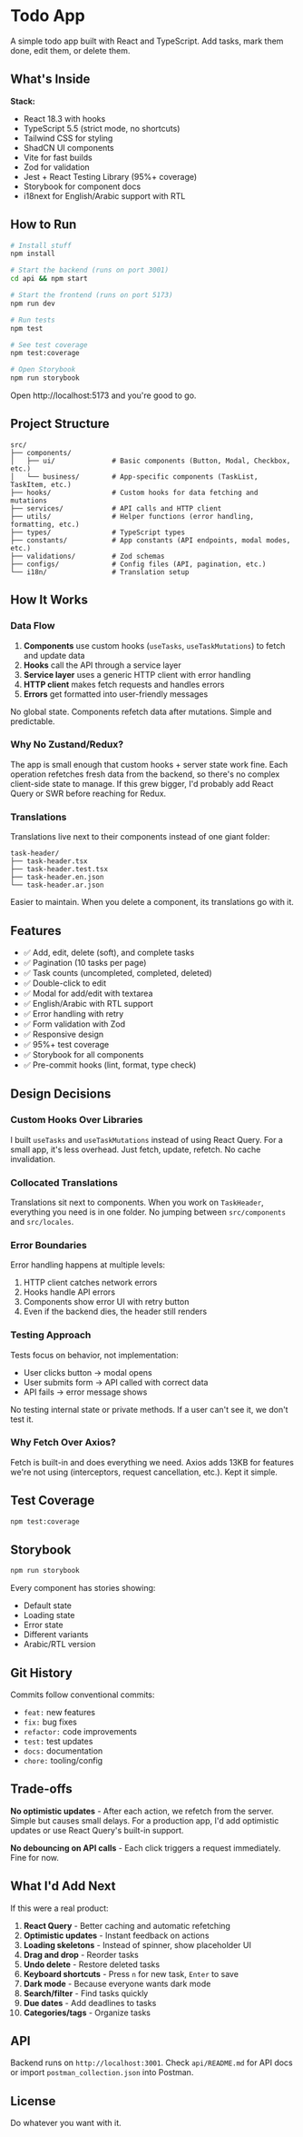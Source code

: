 # Todo App

A simple todo app built with React and TypeScript. Add tasks, mark them done, edit them, or delete them.

## What's Inside

**Stack:**
- React 18.3 with hooks
- TypeScript 5.5 (strict mode, no shortcuts)
- Tailwind CSS for styling
- ShadCN UI components
- Vite for fast builds
- Zod for validation
- Jest + React Testing Library (95%+ coverage)
- Storybook for component docs
- i18next for English/Arabic support with RTL


## How to Run

```bash
# Install stuff
npm install

# Start the backend (runs on port 3001)
cd api && npm start

# Start the frontend (runs on port 5173)
npm run dev

# Run tests
npm test

# See test coverage
npm test:coverage

# Open Storybook
npm run storybook
```

Open http://localhost:5173 and you're good to go.

## Project Structure

```
src/
├── components/
│   ├── ui/              # Basic components (Button, Modal, Checkbox, etc.)
│   └── business/        # App-specific components (TaskList, TaskItem, etc.)
├── hooks/               # Custom hooks for data fetching and mutations
├── services/            # API calls and HTTP client
├── utils/               # Helper functions (error handling, formatting, etc.)
├── types/               # TypeScript types
├── constants/           # App constants (API endpoints, modal modes, etc.)
├── validations/         # Zod schemas
├── configs/             # Config files (API, pagination, etc.)
└── i18n/                # Translation setup
```

## How It Works

### Data Flow

1. **Components** use custom hooks (`useTasks`, `useTaskMutations`) to fetch and update data
2. **Hooks** call the API through a service layer
3. **Service layer** uses a generic HTTP client with error handling
4. **HTTP client** makes fetch requests and handles errors
5. **Errors** get formatted into user-friendly messages

No global state. Components refetch data after mutations. Simple and predictable.

### Why No Zustand/Redux?

The app is small enough that custom hooks + server state work fine. Each operation refetches fresh data from the backend, so there's no complex client-side state to manage. If this grew bigger, I'd probably add React Query or SWR before reaching for Redux.

### Translations

Translations live next to their components instead of one giant folder:
```
task-header/
├── task-header.tsx
├── task-header.test.tsx
├── task-header.en.json
└── task-header.ar.json
```

Easier to maintain. When you delete a component, its translations go with it.

## Features

- ✅ Add, edit, delete (soft), and complete tasks
- ✅ Pagination (10 tasks per page)
- ✅ Task counts (uncompleted, completed, deleted)
- ✅ Double-click to edit
- ✅ Modal for add/edit with textarea
- ✅ English/Arabic with RTL support
- ✅ Error handling with retry
- ✅ Form validation with Zod
- ✅ Responsive design
- ✅ 95%+ test coverage
- ✅ Storybook for all components
- ✅ Pre-commit hooks (lint, format, type check)

## Design Decisions

### Custom Hooks Over Libraries

I built `useTasks` and `useTaskMutations` instead of using React Query. For a small app, it's less overhead. Just fetch, update, refetch. No cache invalidation.

### Collocated Translations

Translations sit next to components. When you work on `TaskHeader`, everything you need is in one folder. No jumping between `src/components` and `src/locales`.

### Error Boundaries

Error handling happens at multiple levels:
1. HTTP client catches network errors
2. Hooks handle API errors
3. Components show error UI with retry button
4. Even if the backend dies, the header still renders

### Testing Approach

Tests focus on behavior, not implementation:
- User clicks button → modal opens
- User submits form → API called with correct data
- API fails → error message shows

No testing internal state or private methods. If a user can't see it, we don't test it.

### Why Fetch Over Axios?

Fetch is built-in and does everything we need. Axios adds 13KB for features we're not using (interceptors, request cancellation, etc.). Kept it simple.

## Test Coverage

```bash
npm test:coverage
```

## Storybook

```bash
npm run storybook
```

Every component has stories showing:
- Default state
- Loading state
- Error state
- Different variants
- Arabic/RTL version

## Git History

Commits follow conventional commits:
- `feat:` new features
- `fix:` bug fixes
- `refactor:` code improvements
- `test:` test updates
- `docs:` documentation
- `chore:` tooling/config

## Trade-offs

**No optimistic updates** - After each action, we refetch from the server. Simple but causes small delays. For a production app, I'd add optimistic updates or use React Query's built-in support.

**No debouncing on API calls** - Each click triggers a request immediately. Fine for now.

## What I'd Add Next

If this were a real product:
1. **React Query** - Better caching and automatic refetching
2. **Optimistic updates** - Instant feedback on actions
3. **Loading skeletons** - Instead of spinner, show placeholder UI
4. **Drag and drop** - Reorder tasks
5. **Undo delete** - Restore deleted tasks
6. **Keyboard shortcuts** - Press `n` for new task, `Enter` to save
7. **Dark mode** - Because everyone wants dark mode
8. **Search/filter** - Find tasks quickly
9. **Due dates** - Add deadlines to tasks
10. **Categories/tags** - Organize tasks

## API

Backend runs on `http://localhost:3001`. Check `api/README.md` for API docs or import `postman_collection.json` into Postman.

## License

Do whatever you want with it.
